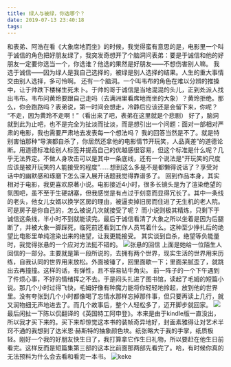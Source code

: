 ```yaml
---
title: 绿人与被绿，你选哪个？
date: 2019-07-13 23:40:18
tags:
---
```

和表弟、阿浩在看《大象席地而坐》的时候，我觉得蛮有意思的是，电影里一个叫于诚信的角色把好朋友绿了，我突发奇想开了个脑洞问表弟：要是于诚信和他的好朋友一定要你选当一个，你选谁？他选的果然是好朋友——不想伤害别人嘛。
我选于诚信——因为绿人是我自己选择的，被绿是别人选择的结果。人生的重大事情交由别人选择，多可怜啊。
还有一个脑洞。一个叫韦布的角色在难以分辨的推搡中，让于帅跌下楼梯生死未卜。于帅的哥于诚信是当地混混的头儿，正到处派人找出韦布。韦布问黄玲要跟自己走吗（去满洲里看席地而坐的大象）？黄玲拒绝。那么，你会跑路吗？表弟说，第一时间会想走，冷静后应该还是会留下来，你呢？
“不走，因为黄玲不走啊！”（看出来了吧，表弟在这里就是个悲剧）
好了，脑洞就到此为止吧，也不是完全为扯淡而扯淡，而是想引出一个问题：面对一部相对严肃的电影，我也需要严肃地去发表每一个想法吗？
我的回答当然是不了。就是特别害怕那种“导演都自杀了，你居然还拿他的电影情节开玩笑，人品真差”的道德论断。用道德标准给别人标签并提高自己的优越感很容易，但这个标准是什么呢？几乎无法界定。不做人身攻击可以是其中一条底线，还有一个说法是“开玩笑的尺度应该是被开玩笑的人能接受的程度”......想到这么多是不是都懒得说话了？享受对话中的幽默感和琢磨下怎么深入展开话题我觉得靠谱多了。
回到作品本身，其实相对于电影，我更喜欢原著小说。电影接近4小时，很多长镜头是为了渲染绝望的氛围吧，虽不至于生硬胡塞，但我感觉是有点过于刻意而显得冗长了。其中一条线的老头，他女儿女婿以换学区房的理由，被逼卖掉旧房而住进了无生机的老人院。可是房子是你自己的，怎么被说几次就接受了呢？
而小说则极其精炼，只剩下于诚信这条线，半小时不到就能读完。最后于诚信看清了大象之所以坐着是因为后腿断了，并被大象一脚踩死，临死前还看到工作人员骂着什么。这种至少挣扎后的绝望比电影里单纯渲染出来的绝望，让我更能接受。
其实谈到自杀，绝望等负能量时，我觉得张悬的一个应对方法挺不错的。
<img src="/images/anpu.jpg" alt="张悬的回信">
上面是她给一位陌生人回信的一部分。主要就是第一段所说的，去拥有两个世界，现实生活的世界用来历练，自我认同的世界用来放松。外面被锤了，回里面歇一下；里面呆腻歪了，就跳出去再撞撞。这样的话，有弹性，且不容易钻牛角尖。
前一阵子的一个下午遇到了件烦心事，不好的情绪挥之不去。于是闷头扎进了图书馆，读起了毛姆的短篇小说。那几个小时过得飞快，毛姆好像有种魔力能将你轻轻地拎起，放到他的世界里。没有夸张到几个小时都像喝了忘情水那样忘掉那件事，但只要再读上几行，就又润物细无声地进去了。而几个故事后，整个人轻松多了，迈开脚步就回家。
<img src="/images/Maugham.jpg">
最后闲扯一下陈以侃翻译的《英国特工阿申登》。本来是由于kindle版一直没出，所以我才买下来的。买下来却惊觉这本书的装帧奇异地好，封面素雅得让对艺术半窍不通的我想到了达米恩·赫斯特的抽象颜色块。纸张略大于我的手掌，纸质极轻。刚好一个我的好朋友快生日了，我打算拿它作生日礼物，所以要赶在他生日前看完。这样反而是短篇集第三部的这本比前面那两部先看完了。哈，有时候你真的无法预料为什么会去看和看完一本书。
<img src="/images/colours.jpg" alt="keke">